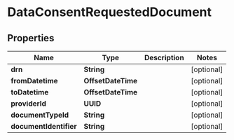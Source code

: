

# DataConsentRequestedDocument


## Properties

Name | Type | Description | Notes
------------ | ------------- | ------------- | -------------
**drn** | **String** |  |  [optional]
**fromDatetime** | **OffsetDateTime** |  |  [optional]
**toDatetime** | **OffsetDateTime** |  |  [optional]
**providerId** | **UUID** |  |  [optional]
**documentTypeId** | **String** |  |  [optional]
**documentIdentifier** | **String** |  |  [optional]




